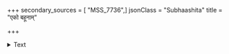 +++
secondary_sources = [ "MSS_7736",]
jsonClass = "Subhaashita"
title = "एको बहूनाम्"

+++

<details><summary>Text</summary>

एको बहूनां मूर्खाणां मध्ये निपतितो बुधः।  
पद्मः पाथस्तरङ्गाणां इव विप्लवते ध्रुवम्॥
</details>
